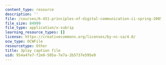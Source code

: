 ```yaml
---
content_type: resource
description: ''
file: /courses/6-451-principles-of-digital-communication-ii-spring-2005/954a47e7f2e0505a7e7a2b5737e595e9_mnkTn0Y6GsU.srt
file_size: 84999
file_type: application/x-subrip
learning_resource_types: []
license: https://creativecommons.org/licenses/by-nc-sa/4.0/
ocw_type: OCWFile
resourcetype: Other
title: 3play caption file
uid: 954a47e7-f2e0-505a-7e7a-2b5737e595e9
---
```

